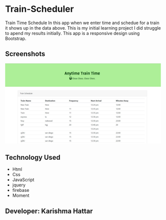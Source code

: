 # Train-Scheduler

Train Time Schedule
In this app when we enter time and schedue for a train it shows up in the data above.
This is my initial learning project I did struggle to apend my results initially.
This app is a responsive design using Bootstrap.

## Screenshots
![ Train-Scheduler! ](https://github.com/kaur1081/Train-Scheduler-/blob/master/bgscreen1.jpg)

## Technology Used
- Html
- Css
- JavaScript
- jquery
- firebase
- Moment

## Developer: Karishma Hattar
